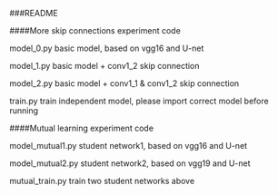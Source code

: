 ###README



####More skip connections experiment code

model_0.py   basic model, based on vgg16 and U-net

model_1.py   basic model + conv1_2 skip connection

model_2.py   basic model + conv1_1 & conv1_2 skip connection

train.py          train independent model, please import correct model before running 



####Mutual learning experiment code

model_mutual1.py  student network1, based on vgg16 and U-net

model_mutual2.py  student network2, based on vgg19 and U-net

mutual_train.py       train two student networks above







